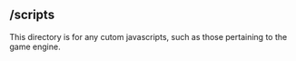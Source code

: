 /scripts
-------------

This directory is for any cutom javascripts, such as those pertaining to the game engine.